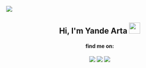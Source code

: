 ![](https://komarev.com/ghpvc/?username=yandearta&color=lightgrey)

<div align="center">
  <h2>Hi, I'm Yande Arta <img src="https://raw.githubusercontent.com/MartinHeinz/MartinHeinz/master/wave.gif" width="30px"></h2>
  <h4>find me on:</h4>
  <a href="https://facebook.com/yande.cc/"><img src="https://img.shields.io/badge/Facebook-%231877F2.svg?style=for-the-badge&logo=Facebook&logoColor=white"></a>
  <a href="https://instagram.com/yande.cc/"><img src="https://img.shields.io/badge/yande.cc-%23E4405F.svg?style=for-the-badge&logo=Instagram&logoColor=white"></a>
  <a href="https://twitter.com/yande_cc/"><img src="https://img.shields.io/badge/yande__cc-%231DA1F2.svg?style=for-the-badge&logo=Twitter&logoColor=white"></a>
</div>
